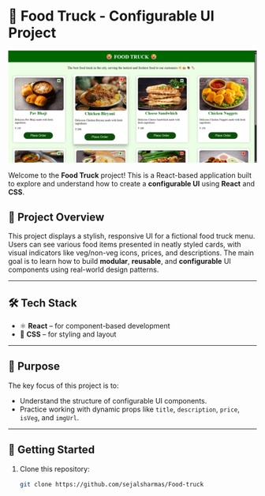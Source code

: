 # 🚚 Food Truck - Configurable UI Project

![Food Truck UI](./src/assets/project-img.png)

Welcome to the **Food Truck** project! This is a React-based application built to explore and understand how to create a **configurable UI** using **React** and **CSS**.

## 🧾 Project Overview

This project displays a stylish, responsive UI for a fictional food truck menu. Users can see various food items presented in neatly styled cards, with visual indicators like veg/non-veg icons, prices, and descriptions. The main goal is to learn how to build **modular**, **reusable**, and **configurable** UI components using real-world design patterns.

---

## 🛠 Tech Stack

- ⚛️ **React** – for component-based development
- 🎨 **CSS** – for styling and layout


---

## 🎯 Purpose

The key focus of this project is to:

- Understand the structure of configurable UI components.
- Practice working with dynamic props like `title`, `description`, `price`, `isVeg`, and `imgUrl`.


---


## 🚀 Getting Started

1. Clone this repository:
   ```bash
   git clone https://github.com/sejalsharmas/Food-truck
